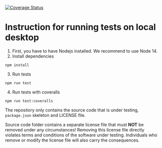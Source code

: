 [![Coverage Status](https://coveralls.io/repos/github/nhitran-tuni/software_testing/badge.svg)](https://coveralls.io/github/nhitran-tuni/software_testing)
# Instruction for running tests on local desktop
1. First, you have to have Nodejs installed. We recommend to use Node 14.
2. Install dependencies
```
npm install
```
3. Run tests
```
npm run test
```
4. Run tests with coveralls
```
npm run test:coveralls
```
The repository only contains the source code that is under testing, `package.json` skeleton
and LICENSE file.

Source code folder contains a separate license file that must **NOT** be removed under any circumstances!
Removing this license file directly violates terms and conditions of the software under testing.
Individuals who remove or modify the license file will also carry the consequences.